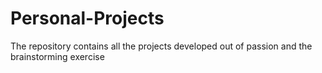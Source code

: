 # Personal-Projects
The repository contains all the projects developed out of passion and the brainstorming exercise
